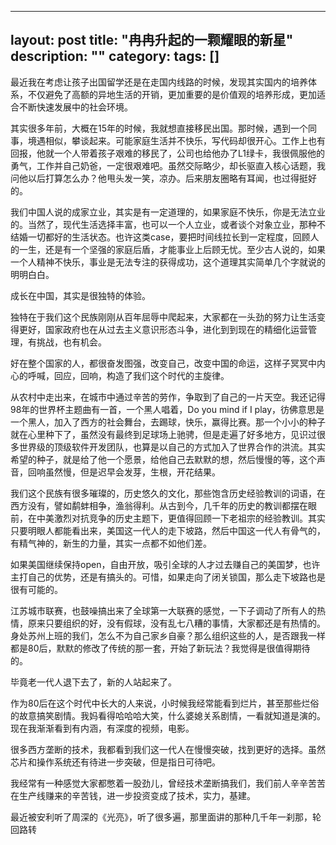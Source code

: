 
---
layout: post
title: "冉冉升起的一颗耀眼的新星"
description: ""
category: 
tags: []
---


最近我在考虑让孩子出国留学还是在走国内线路的时候，发现其实国内的培养体系，不仅避免了高额的异地生活的开销，更加重要的是价值观的培养形成，更加适合不断快速发展中的社会环境。

其实很多年前，大概在15年的时候，我就想直接移民出国。那时候，遇到一个同事，境遇相似，攀谈起来。可能家庭生活并不快乐，写代码却很开心。工作上也有回报，他就一个人带着孩子艰难的移民了，公司也给他办了L1绿卡，我很佩服他的勇气，工作并自己奶爸，一定很艰难吧。虽然交际略少，却长驱直入核心话题，我问他以后打算怎么办？他甩头发一笑，凉办。后来朋友圈略有耳闻，也过得挺好的。

我们中国人说的成家立业，其实是有一定道理的，如果家庭不快乐，你是无法立业的。当然了，现代生活选择丰富，也可以一个人立业，或者谈个对象立业，那种不结婚一切都好的生活状态。也许这类case，要把时间线拉长到一定程度，回顾人的一生，还是有一个坚强的家庭后盾，才能事业上后顾无忧。至少古人说的，如果一个人精神不快乐，事业是无法专注的获得成功，这个道理其实简单几个字就说的明明白白。

成长在中国，其实是很独特的体验。

独特在于我们这个民族刚刚从百年屈辱中爬起来，大家都在一头劲的努力让生活变得更好，国家政府也在从过去主义意识形态斗争，进化到到现在的精细化运营管理，有挑战，也有机会。

好在整个国家的人，都很奋发图强，改变自己，改变中国的命运，这样子冥冥中内心的呼喊，回应，回响，构造了我们这个时代的主旋律。

从农村中走出来，在城市中通过辛苦的劳作，争取到了自己的一片天空。我还记得98年的世界杯主题曲有一首，一个黑人唱着，Do you mind if I play，彷佛意思是一个黑人，加入了西方的社会舞台，去踢球，快乐，赢得比赛。那一个小小的种子就在心里种下了，虽然没有最终到足球场上驰骋，但是走遍了好多地方，见识过很多世界级的顶级软件开发团队，也算是以自己的方式加入了世界合作的洪流。其实希望的种子，就是给了他一个愿景，给他自己去默默的想，然后慢慢的等，这个声音，回响虽然慢，但是迟早会发芽，生根，开花结果。

我们这个民族有很多璀璨的，历史悠久的文化，那些饱含历史经验教训的词语，在西方没有，譬如鹬蚌相争，渔翁得利。从古到今，几千年的历史的教训都摆在眼前，在中美激烈对抗竞争的历史主题下，更值得回顾一下老祖宗的经验教训。其实只要明眼人都能看出来，美国这一代人的走下坡路，然后中国这一代人有骨气的，有精气神的，新生的力量，其实一点都不如他们差。

如果美国继续保持open，自由开放，吸引全球的人才过去赚自己的美国梦，也许主打自己的优势，还是有搞头的。可惜，如果走向了闭关锁国，那么走下坡路也是很有可能的。

江苏城市联赛，也鼓噪搞出来了全球第一大联赛的感觉，一下子调动了所有人的热情，原来只要组织的好，没有假球，没有乱七八糟的事情，大家都还是有热情的。身处苏州上班的我们，怎么不为自己家乡自豪？那么组织这些的人，是否跟我一样都是80后，默默的修改了传统的那一套，开始了新玩法？我觉得是很值得期待的。

毕竟老一代人退下去了，新的人站起来了。

作为80后在这个时代中长大的人来说，小时候我经常能看到烂片，甚至那些烂俗的故意搞笑剧情。我妈看得哈哈哈大笑，什么婆媳关系剧情，一看就知道是演的。现在我渐渐看到有内涵，有深度的视频，电影。

很多西方垄断的技术，我都看到我们这一代人在慢慢突破，找到更好的选择。虽然芯片和操作系统还有待进一步突破，但是指日可待吧。

我经常有一种感觉大家都憋着一股劲儿，曾经技术垄断搞我们，我们前人辛辛苦苦在生产线赚来的辛苦钱，进一步投资变成了技术，实力，基建。


最近被安利听了周深的《光亮》，听了很多遍，那里面讲的那种几千年一刹那，轮回路转





